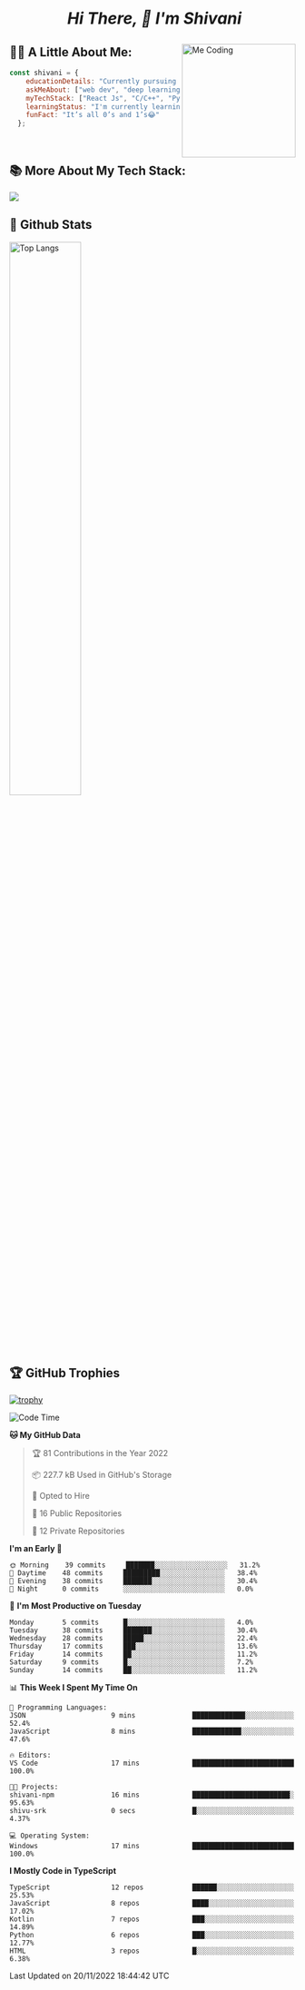 # <p align="center">️ _Hi There, 👋 I'm Shivani_</p>

<img align="right" alt="Me Coding" height="200" src="https://media.giphy.com/media/L1R1tvI9svkIWwpVYr/giphy.gif">

## 👩‍💻 **A Little About Me:**
```jsx
const shivani = {
    educationDetails: "Currently pursuing B.E CSE",
    askMeAbout: ["web dev", "deep learning", "app dev", "gardening"],
    myTechStack: ["React Js", "C/C++", "Python"],
    learningStatus: "I'm currently learning android development",
    funFact: "It’s all 0’s and 1’s😂"
  };
```

<br/>

## 📚 **More About My Tech Stack:**

   <img align="center" src="https://github-readme-stats.vercel.app/api/top-langs/?username=shivu-srk&layout=compact&theme=vue-dark"/>
   <br/>
   
## 🚀 Github Stats
<img src="https://github-readme-stats.vercel.app/api?username=shivu-srk&theme=vue-dark&show_icons=true" alt="Top Langs" width="50%" />
   
## 🏆 GitHub Trophies

[![trophy](https://github-profile-trophy.vercel.app/?username=shivu-srk&theme=nord&column=7)](https://github.com/ryo-ma/github-profile-trophy)

<!--START_SECTION:waka-->
![Code Time](http://img.shields.io/badge/Code%20Time-278%20hrs%2047%20mins-blue)

**🐱 My GitHub Data** 

> 🏆 81 Contributions in the Year 2022
 > 
> 📦 227.7 kB Used in GitHub's Storage 
 > 
> 💼 Opted to Hire
 > 
> 📜 16 Public Repositories 
 > 
> 🔑 12 Private Repositories  
 > 
**I'm an Early 🐤** 

```text
🌞 Morning    39 commits     ███████░░░░░░░░░░░░░░░░░░   31.2% 
🌆 Daytime    48 commits     █████████░░░░░░░░░░░░░░░░   38.4% 
🌃 Evening    38 commits     ███████░░░░░░░░░░░░░░░░░░   30.4% 
🌙 Night      0 commits      ░░░░░░░░░░░░░░░░░░░░░░░░░   0.0%

```
📅 **I'm Most Productive on Tuesday** 

```text
Monday       5 commits      █░░░░░░░░░░░░░░░░░░░░░░░░   4.0% 
Tuesday      38 commits     ███████░░░░░░░░░░░░░░░░░░   30.4% 
Wednesday    28 commits     █████░░░░░░░░░░░░░░░░░░░░   22.4% 
Thursday     17 commits     ███░░░░░░░░░░░░░░░░░░░░░░   13.6% 
Friday       14 commits     ██░░░░░░░░░░░░░░░░░░░░░░░   11.2% 
Saturday     9 commits      █░░░░░░░░░░░░░░░░░░░░░░░░   7.2% 
Sunday       14 commits     ██░░░░░░░░░░░░░░░░░░░░░░░   11.2%

```


📊 **This Week I Spent My Time On** 

```text
💬 Programming Languages: 
JSON                     9 mins              █████████████░░░░░░░░░░░░   52.4% 
JavaScript               8 mins              ████████████░░░░░░░░░░░░░   47.6%

🔥 Editors: 
VS Code                  17 mins             █████████████████████████   100.0%

🐱‍💻 Projects: 
shivani-npm              16 mins             ████████████████████████░   95.63% 
shivu-srk                0 secs              █░░░░░░░░░░░░░░░░░░░░░░░░   4.37%

💻 Operating System: 
Windows                  17 mins             █████████████████████████   100.0%

```

**I Mostly Code in TypeScript** 

```text
TypeScript               12 repos            ██████░░░░░░░░░░░░░░░░░░░   25.53% 
JavaScript               8 repos             ████░░░░░░░░░░░░░░░░░░░░░   17.02% 
Kotlin                   7 repos             ███░░░░░░░░░░░░░░░░░░░░░░   14.89% 
Python                   6 repos             ███░░░░░░░░░░░░░░░░░░░░░░   12.77% 
HTML                     3 repos             █░░░░░░░░░░░░░░░░░░░░░░░░   6.38%

```



 Last Updated on 20/11/2022 18:44:42 UTC
<!--END_SECTION:waka-->
